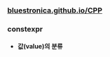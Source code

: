 ### [bluestronica.github.io/CPP](https://bluestronica.github.io/CPP)

### constexpr
- #### 값(value)의 분류